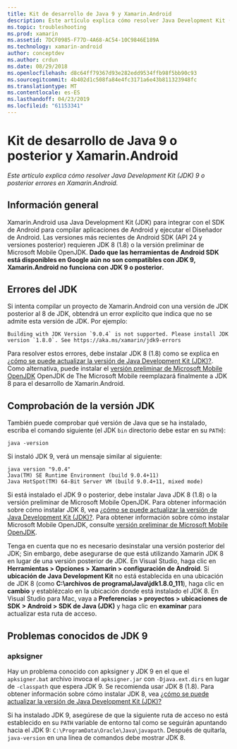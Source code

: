 ```yaml
---
title: Kit de desarrollo de Java 9 y Xamarin.Android
description: Este artículo explica cómo resolver Java Development Kit (JDK) 9 o posterior errores en Xamarin.Android.
ms.topic: troubleshooting
ms.prod: xamarin
ms.assetid: 7DCF0985-F77D-4A68-AC54-10C9846E189A
ms.technology: xamarin-android
author: conceptdev
ms.author: crdun
ms.date: 08/29/2018
ms.openlocfilehash: d8c64ff79367d93e282edd9534ffb98f5bb90c93
ms.sourcegitcommit: 4b402d1c508fa84e4fc3171a6e43b811323948fc
ms.translationtype: MT
ms.contentlocale: es-ES
ms.lasthandoff: 04/23/2019
ms.locfileid: "61153341"
---
```

# <a name="xamarinandroid-and-java-development-kit-9-or-later"></a>Kit de desarrollo de Java 9 o posterior y Xamarin.Android

_Este artículo explica cómo resolver Java Development Kit (JDK) 9 o posterior errores en Xamarin.Android._


## <a name="overview"></a>Información general

Xamarin.Android usa Java Development Kit (JDK) para integrar con el SDK de Android para compilar aplicaciones de Android y ejecutar el Diseñador de Android. Las versiones más recientes de Android SDK (API 24 y versiones posterior) requieren JDK 8 (1.8) o la versión preliminar de Microsoft Mobile OpenJDK. **Dado que las herramientas de Android SDK está disponibles en Google aún no son compatibles con JDK 9, Xamarin.Android no funciona con JDK 9 o posterior.**

## <a name="jdk-errors"></a>Errores del JDK

Si intenta compilar un proyecto de Xamarin.Android con una versión de JDK posterior al 8 de JDK, obtendrá un error explícito que indica que no se admite esta versión de JDK. Por ejemplo:

```shell
Building with JDK Version `9.0.4` is not supported. Please install JDK version `1.8.0`. See https://aka.ms/xamarin/jdk9-errors  
```

Para resolver estos errores, debe instalar JDK 8 (1.8) como se explica en [¿cómo se puede actualizar la versión de Java Development Kit (JDK)?](~/android/troubleshooting/questions/update-jdk.md).
Como alternativa, puede instalar el [versión preliminar de Microsoft Mobile OpenJDK](~/android/get-started/installation/openjdk.md) OpenJDK de The Microsoft Mobile reemplazará finalmente a JDK 8 para el desarrollo de Xamarin.Android.


## <a name="checking-the-jdk-version"></a>Comprobación de la versión JDK

También puede comprobar qué versión de Java que se ha instalado, escriba el comando siguiente (el JDK `bin` directorio debe estar en su `PATH`):

```shell
java -version
```

Si instaló JDK 9, verá un mensaje similar al siguiente:

```shell
java version "9.0.4"
Java(TM) SE Runtime Environment (build 9.0.4+11)
Java HotSpot(TM) 64-Bit Server VM (build 9.0.4+11, mixed mode)
```

Si está instalado el JDK 9 o posterior, debe instalar Java JDK 8 (1.8) o la versión preliminar de Microsoft Mobile OpenJDK. Para obtener información sobre cómo instalar JDK 8, vea [¿cómo se puede actualizar la versión de Java Development Kit (JDK)?](~/android/troubleshooting/questions/update-jdk.md). Para obtener información sobre cómo instalar Microsoft Mobile OpenJDK, consulte [versión preliminar de Microsoft Mobile OpenJDK](~/android/get-started/installation/openjdk.md).

Tenga en cuenta que no es necesario desinstalar una versión posterior del JDK; Sin embargo, debe asegurarse de que está utilizando Xamarin JDK 8 en lugar de una versión posterior de JDK. En Visual Studio, haga clic en **Herramientas > Opciones > Xamarin > configuración de Android**. Si **ubicación de Java Development Kit** no está establecida en una ubicación de JDK 8 (como **C:\\archivos de programa\\Java\\jdk1.8.0_111**), haga clic en **cambio**  y establézcalo en la ubicación donde está instalado el JDK 8. En Visual Studio para Mac, vaya a **Preferencias > proyectos > ubicaciones de SDK > Android > SDK de Java (JDK)** y haga clic en **examinar** para actualizar esta ruta de acceso.

## <a name="known-issues-with-jdk-9"></a>Problemas conocidos de JDK 9

### <a name="apksigner"></a>apksigner

Hay un problema conocido con apksigner y JDK 9 en el que el `apksigner.bat` archivo invoca el `apksigner.jar` con `-Djava.ext.dirs` en lugar de `-classpath` que espera JDK 9. Se recomienda usar JDK 8 (1.8). Para obtener información sobre cómo instalar JDK 8, vea [¿cómo se puede actualizar la versión de Java Development Kit (JDK)?](~/android/troubleshooting/questions/update-jdk.md)

Si ha instalado JDK 9, asegúrese de que la siguiente ruta de acceso no está establecido en su `PATH` variable de entorno tal como se seguirán apuntando hacia el JDK 9: `C:\ProgramData\Oracle\Java\javapath`. Después de quitarla, `java-version` en una línea de comandos debe mostrar JDK 8.
